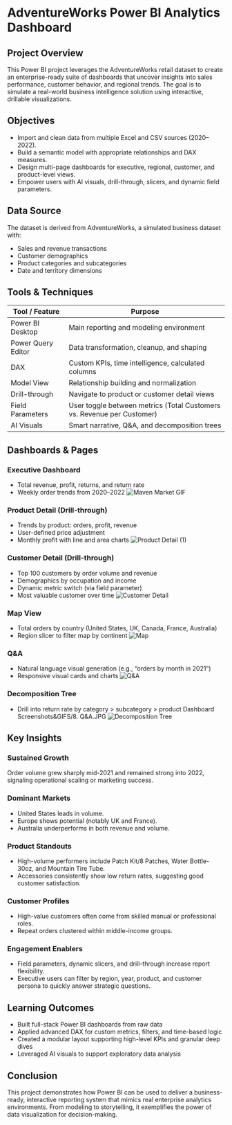 #  AdventureWorks Power BI Analytics Dashboard

##  Project Overview
This Power BI project leverages the AdventureWorks retail dataset to create an enterprise-ready suite of dashboards that uncover insights into sales performance, customer behavior, and regional trends. The goal is to simulate a real-world business intelligence solution using interactive, drillable visualizations.

##  Objectives
- Import and clean data from multiple Excel and CSV sources (2020–2022).
- Build a semantic model with appropriate relationships and DAX measures.
- Design multi-page dashboards for executive, regional, customer, and product-level views.
- Empower users with AI visuals, drill-through, slicers, and dynamic field parameters.

##  Data Source
The dataset is derived from AdventureWorks, a simulated business dataset with:
- Sales and revenue transactions
- Customer demographics
- Product categories and subcategories
- Date and territory dimensions

##  Tools & Techniques

| Tool / Feature       | Purpose                                                   |
|----------------------|-----------------------------------------------------------|
| Power BI Desktop     | Main reporting and modeling environment                   |
| Power Query Editor   | Data transformation, cleanup, and shaping                |
| DAX                  | Custom KPIs, time intelligence, calculated columns        |
| Model View           | Relationship building and normalization                   |
| Drill-through        | Navigate to product or customer detail views              |
| Field Parameters     | User toggle between metrics (Total Customers vs. Revenue per Customer) |
| AI Visuals           | Smart narrative, Q&A, and decomposition trees             |

##  Dashboards & Pages

###  Executive Dashboard
- Total revenue, profit, returns, and return rate
- Weekly order trends from 2020–2022
![Maven Market GIF](images/Maven%20Market.GIF%201.gif)

###  Product Detail (Drill-through)
- Trends by product: orders, profit, revenue
- User-defined price adjustment
- Monthly profit with line and area charts
![Product Detail (1)](images/5.%20Product%20Detail%20(1).JPG)

###  Customer Detail (Drill-through)
- Top 100 customers by order volume and revenue
- Demographics by occupation and income
- Dynamic metric switch (via field parameter)
- Most valuable customer over time
![Customer Detail](images/6.%20Customer%20Detail.JPG)

###  Map View
- Total orders by country (United States, UK, Canada, France, Australia)
- Region slicer to filter map by continent
![Map](images/4.%20Map.JPG)

###  Q&A
- Natural language visual generation (e.g., “orders by month in 2021”)
- Responsive visual cards and charts
![Q&A](images/8.%20Q&A.JPG)

###  Decomposition Tree
- Drill into return rate by category > subcategory > product
Dashboard Screenshots&GIFS/8. Q&A.JPG
![Decomposition Tree](images/9.%20Decomposition%20Tree.JPG)

##  Key Insights

### Sustained Growth
Order volume grew sharply mid-2021 and remained strong into 2022, signaling operational scaling or marketing success.

### Dominant Markets
- United States leads in volume.
- Europe shows potential (notably UK and France).
- Australia underperforms in both revenue and volume.

### Product Standouts
- High-volume performers include Patch Kit/8 Patches,  Water Bottle-30oz, and Mountain Tire Tube.
- Accessories consistently show low return rates, suggesting good customer satisfaction.

### Customer Profiles
- High-value customers often come from skilled manual or professional roles.
- Repeat orders clustered within middle-income groups.

### Engagement Enablers
- Field parameters, dynamic slicers, and drill-through increase report flexibility.
- Executive users can filter by region, year, product, and customer persona to quickly answer strategic questions.

##  Learning Outcomes
- Built full-stack Power BI dashboards from raw data
- Applied advanced DAX for custom metrics, filters, and time-based logic
- Created a modular layout supporting high-level KPIs and granular deep dives
- Leveraged AI visuals to support exploratory data analysis

## Conclusion
This project demonstrates how Power BI can be used to deliver a business-ready, interactive reporting system that mimics real enterprise analytics environments. From modeling to storytelling, it exemplifies the power of data visualization for decision-making.
